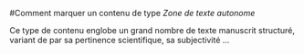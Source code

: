 #Comment marquer un contenu de type *Zone de texte autonome*
<p>Ce type de contenu englobe un grand nombre de texte manuscrit structuré, variant de par sa pertinence scientifique, sa subjectivité ...</p>